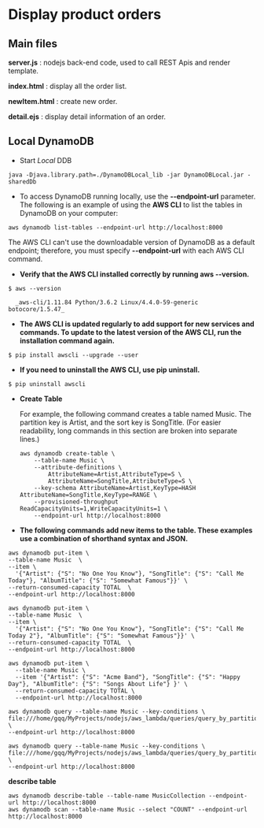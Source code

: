 # Display product orders

## Main files

**server.js** : nodejs back-end code, used to call REST Apis and render template.

**index.html** : display all the order list.

**newItem.html** : create new order.

**detail.ejs** : display detail information of an order.

## Local DynamoDB

* Start _Local_ DDB

```shell
java -Djava.library.path=./DynamoDBLocal_lib -jar DynamoDBLocal.jar -sharedDb
```

* To access DynamoDB running locally, use the **--endpoint-url** parameter. The following is an example of using the **AWS CLI** to list the tables in DynamoDB on your computer:

```
aws dynamodb list-tables --endpoint-url http://localhost:8000
```

The AWS CLI can't use the downloadable version of DynamoDB as a default endpoint; therefore, you must specify **--endpoint-url** with each AWS CLI command.

* **Verify that the AWS CLI installed correctly by running aws --version.**

```
$ aws --version

  _aws-cli/1.11.84 Python/3.6.2 Linux/4.4.0-59-generic botocore/1.5.47_
```

* **The AWS CLI is updated regularly to add support for new services and commands. To update to the latest version of the AWS CLI, run the installation command again.**

```
$ pip install awscli --upgrade --user
```

* **If you need to uninstall the AWS CLI, use pip uninstall.**

```
$ pip uninstall awscli
```

* **Create Table**

  For example, the following command creates a table named Music. The partition key is Artist, and the sort key is SongTitle. (For easier readability, long commands in this section are broken into separate lines.)

  ```
  aws dynamodb create-table \
      --table-name Music \
      --attribute-definitions \
          AttributeName=Artist,AttributeType=S \
          AttributeName=SongTitle,AttributeType=S \
      --key-schema AttributeName=Artist,KeyType=HASH AttributeName=SongTitle,KeyType=RANGE \
      --provisioned-throughput ReadCapacityUnits=1,WriteCapacityUnits=1 \
      --endpoint-url http://localhost:8000
  ```

* **The following commands add new items to the table. These examples use a combination of shorthand syntax and JSON.**

```
aws dynamodb put-item \
--table-name Music  \
--item \
  '{"Artist": {"S": "No One You Know"}, "SongTitle": {"S": "Call Me Today"}, "AlbumTitle": {"S": "Somewhat Famous"}}' \
--return-consumed-capacity TOTAL  \
--endpoint-url http://localhost:8000

aws dynamodb put-item \
--table-name Music  \
--item \
  '{"Artist": {"S": "No One You Know"}, "SongTitle": {"S": "Call Me Today 2"}, "AlbumTitle": {"S": "Somewhat Famous"}}' \
--return-consumed-capacity TOTAL  \
--endpoint-url http://localhost:8000

aws dynamodb put-item \
  --table-name Music \
  --item '{"Artist": {"S": "Acme Band"}, "SongTitle": {"S": "Happy Day"}, "AlbumTitle": {"S": "Songs About Life"} }' \
  --return-consumed-capacity TOTAL \
  --endpoint-url http://localhost:8000
```

```
aws dynamodb query --table-name Music --key-conditions \
file:///home/gqq/MyProjects/nodejs/aws_lambda/queries/query_by_partition_sort.json \
--endpoint-url http://localhost:8000

aws dynamodb query --table-name Music --key-conditions \
file:///home/gqq/MyProjects/nodejs/aws_lambda/queries/query_by_partition.json \
--endpoint-url http://localhost:8000
```

**describe table**

```
aws dynamodb describe-table --table-name MusicCollection --endpoint-url http://localhost:8000
aws dynamodb scan --table-name Music --select "COUNT" --endpoint-url http://localhost:8000
```
